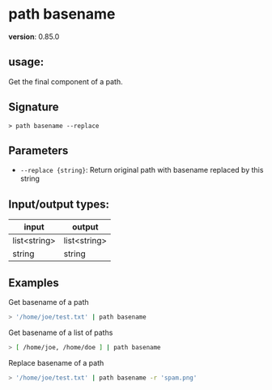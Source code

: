 # path basename

**version**: 0.85.0

## **usage**:

Get the final component of a path.

## Signature

`> path basename --replace`

## Parameters

- `--replace {string}`: Return original path with basename replaced by this string

## Input/output types:

| input          | output         |
| -------------- | -------------- |
| list\<string\> | list\<string\> |
| string         | string         |

## Examples

Get basename of a path

```bash
> '/home/joe/test.txt' | path basename
```

Get basename of a list of paths

```bash
> [ /home/joe, /home/doe ] | path basename
```

Replace basename of a path

```bash
> '/home/joe/test.txt' | path basename -r 'spam.png'
```
